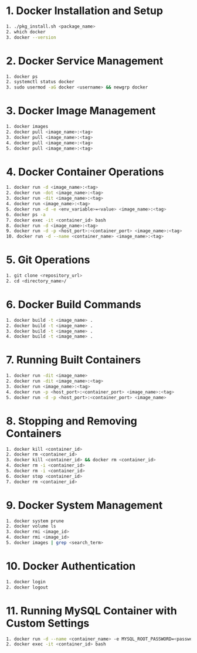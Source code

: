 
# 1. Docker Installation and Setup
```bash
1. ./pkg_install.sh <package_name>
2. which docker
3. docker --version
```

# 2. Docker Service Management
```bash
1. docker ps
2. systemctl status docker
3. sudo usermod -aG docker <username> && newgrp docker
```

# 3. Docker Image Management
```bash
1. docker images
2. docker pull <image_name>:<tag>
3. docker pull <image_name>:<tag>
4. docker pull <image_name>:<tag>
5. docker pull <image_name>:<tag>
```

# 4. Docker Container Operations
```bash
1. docker run -d <image_name>:<tag>
2. docker run -dot <image_name>:<tag>
3. docker run -dit <image_name>:<tag>
4. docker run <image_name>:<tag>
5. docker run -d -e <env_variable>=<value> <image_name>:<tag>
6. docker ps -a
7. docker exec -it <container_id> bash
8. docker run -d <image_name>:<tag>
9. docker run -d -p <host_port>:<container_port> <image_name>:<tag>
10. docker run -d --name <container_name> <image_name>:<tag>
```

# 5. Git Operations
```bash
1. git clone <repository_url>
2. cd <directory_name>/
```

# 6. Docker Build Commands
```bash
1. docker build -t <image_name> .
2. docker build -t <image_name> .
3. docker build -t <image_name> .
4. docker build -t <image_name> .
```

# 7. Running Built Containers
```bash
1. docker run -dit <image_name>
2. docker run -dit <image_name>:<tag>
3. docker run <image_name>:<tag>
4. docker run -p <host_port>:<container_port> <image_name>:<tag>
5. docker run -d -p <host_port>:<container_port> <image_name>
```

# 8. Stopping and Removing Containers
```bash
1. docker kill <container_id>
2. docker rm <container_id>
3. docker kill <container_id> && docker rm <container_id>
4. docker rm -i <container_id>
5. docker rm -i <container_id>
6. docker stop <container_id>
7. docker rm <container_id>
```

# 9. Docker System Management
```bash
1. docker system prune
2. docker volume ls
3. docker rmi <image_id>
4. docker rmi <image_id>
5. docker images | grep <search_term>
```

# 10. Docker Authentication
```bash
1. docker login
2. docker logout
```

# 11. Running MySQL Container with Custom Settings
```bash
1. docker run -d --name <container_name> -e MYSQL_ROOT_PASSWORD=<password> <image_name>:<tag>
2. docker exec -it <container_id> bash
```

